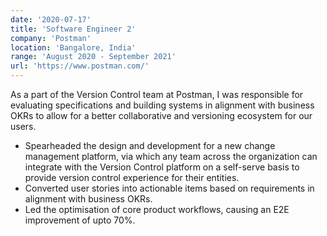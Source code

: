 ```yaml
---
date: '2020-07-17'
title: 'Software Engineer 2'
company: 'Postman'
location: 'Bangalore, India'
range: 'August 2020 - September 2021'
url: 'https://www.postman.com/'
---
```


As a part of the Version Control team at Postman, I was responsible for evaluating specifications and building systems in alignment with business OKRs to allow for a better collaborative and versioning ecosystem for our users.

- Spearheaded the design and development for a new change management platform, via which any team across the organization can integrate with the Version Control platform on a self-serve basis to provide version control experience for their entities.
- Converted user stories into actionable items based on requirements in alignment with business OKRs.
- Led the optimisation of core product workflows, causing an E2E improvement of upto 70%.

